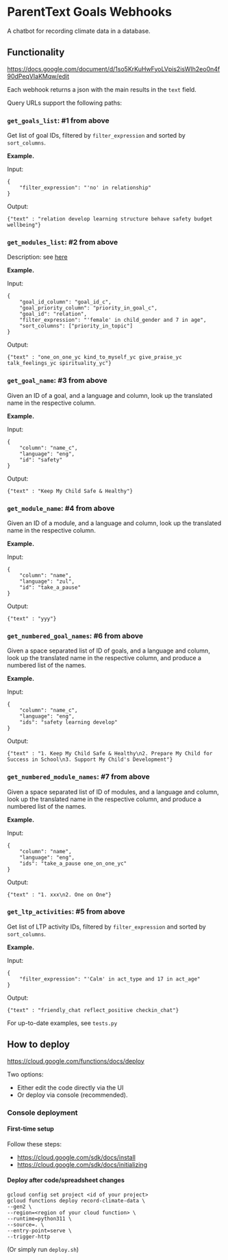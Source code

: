 # ParentText Goals Webhooks

A chatbot for recording climate data in a database.

## Functionality

https://docs.google.com/document/d/1so5KrKuHwFyoLVpis2isWIh2eo0n4f90dPeqVIaKMqw/edit

Each webhook returns a json with the main results in the `text` field.

Query URLs support the following paths:

### `get_goals_list`: #1 from above

Get list of goal IDs, filtered by `filter_expression` and sorted by `sort_columns`.

**Example.**

Input:

```
{
    "filter_expression": "'no' in relationship"
}
```

Output:

```
{"text" : "relation develop learning structure behave safety budget wellbeing"}
```

### `get_modules_list`: #2 from above

Description: see [here](https://docs.google.com/document/d/1so5KrKuHwFyoLVpis2isWIh2eo0n4f90dPeqVIaKMqw/edit)

**Example.**

Input:

```
{
    "goal_id_column": "goal_id_c",
    "goal_priority_column": "priority_in_goal_c",
    "goal_id": "relation",
    "filter_expression": "'female' in child_gender and 7 in age",
    "sort_columns": ["priority_in_topic"]
}
```

Output:

```
{"text" : "one_on_one_yc kind_to_myself_yc give_praise_yc talk_feelings_yc spirituality_yc"}
```

### `get_goal_name`: #3 from above

Given an ID of a goal, and a language and column, look up the translated name in the respective column.

**Example.**

Input:

```
{
    "column": "name_c",
    "language": "eng",
    "id": "safety"
}
```

Output:

```
{"text" : "Keep My Child Safe & Healthy"}
```

### `get_module_name`: #4 from above

Given an ID of a module, and a language and column, look up the translated name in the respective column.

**Example.**

Input:

```
{
    "column": "name",
    "language": "zul",
    "id": "take_a_pause"
}
```
Output:

```
{"text" : "yyy"}
```

### `get_numbered_goal_names`: #6 from above

Given a space separated list of ID of goals, and a language and column, look up the translated name in the respective column, and produce a numbered list of the names.

**Example.**

Input:

```
{
    "column": "name_c",
    "language": "eng",
    "ids": "safety learning develop"
}
```

Output:

```
{"text" : "1. Keep My Child Safe & Healthy\n2. Prepare My Child for Success in School\n3. Support My Child's Development"}
```

### `get_numbered_module_names`: #7 from above

Given a space separated list of ID of modules, and a language and column, look up the translated name in the respective column, and produce a numbered list of the names.

**Example.**

Input:

```
{
    "column": "name",
    "language": "eng",
    "ids": "take_a_pause one_on_one_yc"
}
```

Output:

```
{"text" : "1. xxx\n2. One on One"}
```

### `get_ltp_activities`: #5 from above

Get list of LTP activity IDs, filtered by `filter_expression` and sorted by `sort_columns`.

**Example.**

Input:

```
{
    "filter_expression": "'Calm' in act_type and 17 in act_age"
}
```

Output:

```
{"text" : "friendly_chat reflect_positive checkin_chat"}
```

For up-to-date examples, see `tests.py`

## How to deploy

https://cloud.google.com/functions/docs/deploy

Two options: 

- Either edit the code directly via the UI
- Or deploy via console (recommended).

### Console deployment

#### First-time setup

Follow these steps:
- https://cloud.google.com/sdk/docs/install
- https://cloud.google.com/sdk/docs/initializing

#### Deploy after code/spreadsheet changes

```
gcloud config set project <id of your project>
gcloud functions deploy record-climate-data \
--gen2 \
--region=<region of your cloud function> \
--runtime=python311 \
--source=. \
--entry-point=serve \
--trigger-http
```

(Or simply run `deploy.sh`)